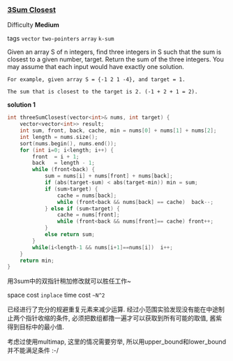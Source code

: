 ### [3Sum Closest](https://leetcode.com/problems/3sum-closest/)

Difficulty **Medium**

tags `vector` `two-pointers` `array` `k-sum`

Given an array S of n integers, find three integers in S such that the sum is closest to a given number, target. Return the sum of the three integers. You may assume that each input would have exactly one solution.
```
For example, given array S = {-1 2 1 -4}, and target = 1.

The sum that is closest to the target is 2. (-1 + 2 + 1 = 2).
```

**solution 1**
```c++
int threeSumClosest(vector<int>& nums, int target) {
    vector<vector<int>> result;
    int sum, front, back, cache, min = nums[0] + nums[1] + nums[2];
    int length = nums.size();
    sort(nums.begin(), nums.end());
    for (int i=0; i<length; i++) {
        front  = i + 1;
        back   = length - 1;
        while (front<back) {
            sum = nums[i] + nums[front] + nums[back];
            if (abs(target-sum) < abs(target-min)) min = sum;
            if (sum>target) {
                cache = nums[back];
                while (front<back && nums[back] == cache)  back--;
            } else if (sum<target) {
                cache = nums[front];
                while (front<back && nums[front]== cache) front++;
            }
            else return sum;
        }
        while(i<length-1 && nums[i+1]==nums[i])  i++;		
    }
    return min;
}   
```
用3sum中的双指针稍加修改就可以胜任工作~  

space cost `inplace`  time cost `~N^2`

已经进行了充分的规避重复元素来减少运算. 经过小范围实验发现没有能在中途制止两个指针收缩的条件, 必须把数组都撸一遍才可以获取到所有可能的取值, 酱紫得到目标中的最小值.

考虑过使用multimap, 这里的情况需要穷举, 所以用upper_bound和lower_bound并不能满足条件 :-/
